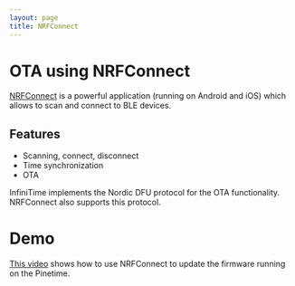 ```yaml
---
layout: page
title: NRFConnect
---
```



# OTA using NRFConnect
[NRFConnect](https://www.nordicsemi.com/Software-and-tools/Development-Tools/nRF-Connect-for-mobile) is a powerful application (running on Android and iOS) which allows to scan and connect to BLE devices.

## Features
 - Scanning, connect, disconnect
 - Time synchronization
 - OTA

InfiniTime implements the Nordic DFU protocol for the OTA functionality. NRFConnect also supports this protocol.

# Demo
[This video](https://seafile.codingfield.com/f/a52b69683a05472a90c7/) shows how to use NRFConnect to update the firmware running on the Pinetime.
